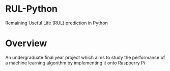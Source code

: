 # RUL-Python
Remaining Useful Life (RUL) prediction in Python

# Overview
An undergraduate final year project which aims to study the performance of a machine learning algorithm by implementing it onto Raspberry Pi  
